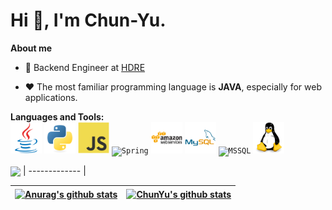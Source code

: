 

<h1 align="left">Hi 👋, I'm Chun-Yu.</h1>

**About me**
- 💼 Backend Engineer at [HDRE](https://www.hdrenewables.com/)

- ❤️ The most familiar programming language is **JAVA**, especially for web applications.




**Languages and Tools:**  
<code><img height="50" src="https://raw.githubusercontent.com/devicons/devicon/master/icons/java/java-original.svg" alt="Java"></code>
<code><img height="50" src="https://raw.githubusercontent.com/devicons/devicon/master/icons/python/python-original.svg" alt="Python"></code>
<code><img height="50" src="https://raw.githubusercontent.com/devicons/devicon/master/icons/javascript/javascript-original.svg" alt="Javascript"></code>
<code><img height="50" src="https://www.vectorlogo.zone/logos/springio/springio-icon.svg" alt="Spring"></code>
<code><img height="50" src="https://raw.githubusercontent.com/devicons/devicon/master/icons/amazonwebservices/amazonwebservices-original-wordmark.svg" alt="AWS"></code>
<code><img height="50" src="https://raw.githubusercontent.com/devicons/devicon/master/icons/mysql/mysql-original-wordmark.svg" alt="MySQL"></code>
<code><img height="50" src="https://www.svgrepo.com/show/303229/microsoft-sql-server-logo.svg" alt="MSSQL"></code>
<code><img height="50" src="https://raw.githubusercontent.com/devicons/devicon/master/icons/linux/linux-original.svg" alt="Linux"></code>


<a href=""><img align="center" src="https://github-profile-summary-cards.vercel.app/api/cards/profile-details?username=ChunYu-Chen159&theme=default"></a>
| ------------- |

| <a href="https://github.com/anuraghazra/github-readme-stats"><img align="center" src="https://github-readme-stats.vercel.app/api/top-langs?username=chunyu-chen159&show_icons=true&locale=en&layout=compact&hide_border=true" alt="Anurag's github stats" /></a> | <a href="https://github-profile-summary-cards.vercel.app/api/cards/stats?username=ChunYu-Chen159&theme=default" /><img align="center" src="https://github-profile-summary-cards.vercel.app/api/cards/stats?username=ChunYu-Chen159&theme=default" style="border:none;" alt="ChunYu's github stats" /></a> |
| ------------- | ------------- |










